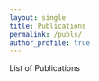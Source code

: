 ```yaml
---
layout: single
title: Publications
permalink: /publs/
author_profile: true
---
```


List of Publications